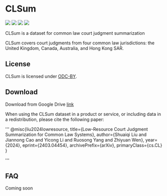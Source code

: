 # CLSum

![](https://img.shields.io/badge/version-v1.0-blue.svg)
![](https://img.shields.io/badge/language-ENG-lightgrey.svg)
[![](https://img.shields.io/badge/license-ODCBy-green.svg)](https://opendatacommons.org/licenses/by/1-0/)
[![](https://img.shields.io/badge/author-@sq-red.svg)](https://stevenlau6.github.io/)


CLSum is a dataset for common law court judgment summarization

CLSum covers court judgments from four common law jurisdictions: the United Kingdom, Canada, Australia, and Hong Kong SAR.

## License
CLSum is licensed under [ODC-BY](https://opendatacommons.org/licenses/by/1-0/).

## Download

Download from Google Drive [link](https://drive.google.com/drive/folders/1qAUr1uUxTFhX6Uuceu8wR2Uhl_mQGs3T?usp=drive_link)

When using the CLSum dataset in a product or service, or including data in a redistribution, please cite the following paper:

'''
@misc{liu2024lowresource,
      title={Low-Resource Court Judgment Summarization for Common Law Systems}, 
      author={Shuaiqi Liu and Jiannong Cao and Yicong Li and Ruosong Yang and Zhiyuan Wen},
      year={2024},
      eprint={2403.04454},
      archivePrefix={arXiv},
      primaryClass={cs.CL}
}

'''


## FAQ
Coming soon




